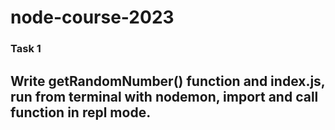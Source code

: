 # node-course-2023
### Task 1
## Write getRandomNumber() function and index.js, run from terminal with nodemon, import and call function in repl mode.